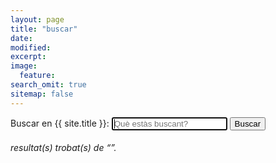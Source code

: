```yaml
---
layout: page
title: "buscar"
date:
modified:
excerpt:
image:
  feature:
search_omit: true
sitemap: false
---
```


<!-- Search form -->
<form method="get" action="{{ site.url }}/search/" data-search-form class="simple-search">
  <label for="q">Buscar en {{ site.title }}:</label>
  <input type="search" name="q" id="q" placeholder="Què estàs buscant?" data-search-input id="goog-wm-qt" autofocus />
  <input type="submit" value="Buscar" id="goog-wm-sb" />
</form>

<!-- Search results placeholder -->
<h6 data-search-found>
  <span data-search-found-count></span> resultat(s) trobat(s) de &ldquo;<span data-search-found-term></span>&rdquo;.
</h6>
<ul class="post-list" data-search-results></ul>

<!-- Search result template -->
<script type="text/x-template" id="search-result">
  <li><article>
    <a href="##Url##">##Title## <span class="excerpt">##Excerpt##</span></a>
  </article></li>
</script>
